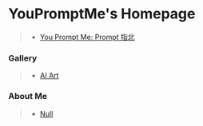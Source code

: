 # YouPromptMe's Homepage


> * [You Prompt Me: Prompt 指北](/you-prompt-me/)

### Gallery

> * [AI Art](/gallery/)

### About Me

> * [Null](/about-me/)
